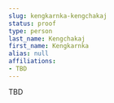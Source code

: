 ```yaml
---
slug: kengkarnka-kengchakaj
status: proof
type: person
last_name: Kengchakaj
first_name: Kengkarnka
alias: null
affiliations:
- TBD
---
```


TBD

